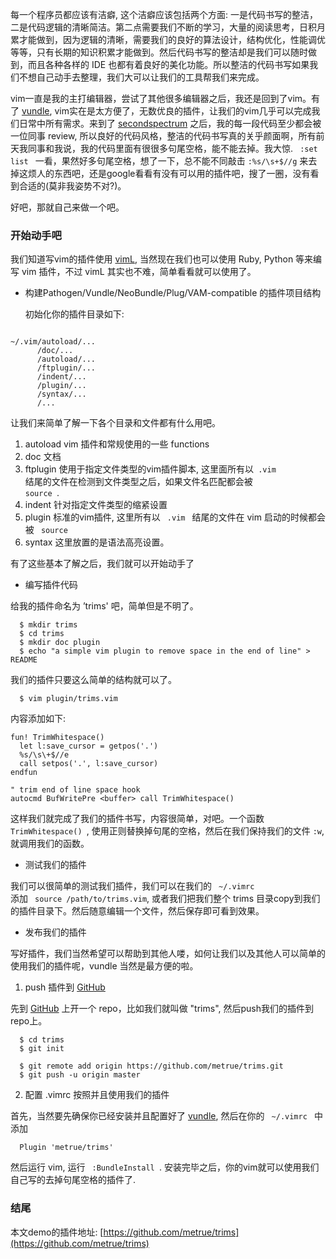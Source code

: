 每一个程序员都应该有洁癖, 这个洁癖应该包括两个方面:
一是代码书写的整洁，二是代码逻辑的清晰简洁。第二点需要我们不断的学习，大量的阅读思考，日积月累才能做到，因为逻辑的清晰，需要我们的良好的算法设计，结构优化，性能调优等等，只有长期的知识积累才能做到。然后代码书写的整洁却是我们可以随时做到，而且各种各样的
IDE
也都有着良好的美化功能。所以整洁的代码书写如果我们不想自己动手去整理，我们大可以让我们的工具帮我们来完成。

vim一直是我的主打编辑器，尝试了其他很多编辑器之后，我还是回到了vim。有了
[vundle](https://github.com/VundleVim/Vundle.vim),
vim实在是太方便了，无数优良的插件，让我们的vim几乎可以完成我们日常中所有需求。来到了 [secondspectrum](secondspectrum.com)
之后，我的每一段代码至少都会被一位同事 review,
所以良好的代码风格，整洁的代码书写真的关乎颜面啊，所有前天我同事和我说，我的代码里面有很很多句尾空格，能不能去掉。我大惊.
<code> :set list </code>
一看，果然好多句尾空格，想了一下，总不能不同敲击 <code>:%s/\s+$//g</code> 来去掉这烦人的东西吧，还是google看看有没有可以用的插件吧，搜了一圈，没有看到合适的(莫非我姿势不对?)。

好吧，那就自己来做一个吧。

### 开始动手吧

我们知道写vim的插件使用
[vimL](https://en.wikipedia.org/wiki/Vim_(text_editor)&#35;Vim_script), 当然现在我们也可以使用 Ruby, Python 等来编写 vim 插件，不过 vimL 其实也不难，简单看看就可以使用了。

* 构建Pathogen/Vundle/NeoBundle/Plug/VAM-compatible 的插件项目结构

    初始化你的插件目录如下:

```

~/.vim/autoload/...
      /doc/...
      /autoload/...
      /ftplugin/...
      /indent/...
      /plugin/...
      /syntax/...
      /...

```

让我们来简单了解一下各个目录和文件都有什么用吧。

1. autoload
  vim 插件和常规使用的一些 functions
2. doc
  文档
3. ftplugin
  使用于指定文件类型的vim插件脚本, 这里面所有以<code> .vim </code> 结尾的文件在检测到文件类型之后，如果文件名匹配都会被 <code> source </code>.
4. indent
  针对指定文件类型的缩紧设置
5. plugin
  标准的vim插件, 这里所有以 <code> .vim </code> 结尾的文件在 vim 启动的时候都会被 <code> source </code>
6. syntax
  这里放置的是语法高亮设置。

有了这些基本了解之后，我们就可以开始动手了

* 编写插件代码

给我的插件命名为 ’trims' 吧，简单但是不明了。

```
  $ mkdir trims
  $ cd trims
  $ mkdir doc plugin
  $ echo "a simple vim plugin to remove space in the end of line" > README
```

我们的插件只要这么简单的结构就可以了。

```
  $ vim plugin/trims.vim
```

内容添加如下:

```
fun! TrimWhitespace()
  let l:save_cursor = getpos('.')
  %s/\s\+$//e
  call setpos('.', l:save_cursor)
endfun

" trim end of line space hook
autocmd BufWritePre <buffer> call TrimWhitespace()
```

这样我们就完成了我们的插件书写，内容很简单，对吧。一个函数 <code> TrimWhitespace() </code>, 使用正则替换掉句尾的空格，然后在我们保持我们的文件 <code>:w</code>, 就调用我们的函数。

* 测试我们的插件

我们可以很简单的测试我们插件，我们可以在我们的 <code> ~/.vimrc </code> 添加 <code> source /path/to/trims.vim</code>, 或者我们把我们整个 trims 目录copy到我们的插件目录下。然后随意编辑一个文件，然后保存即可看到效果。

* 发布我们的插件

写好插件，我们当然希望可以帮助到其他人喽，如何让我们以及其他人可以简单的使用我们的插件呢，vundle 当然是最方便的啦。

1. push 插件到 [GitHub](https://github.com)

  先到  [GitHub](https://github.com) 上开一个 repo，比如我们就叫做 "trims", 然后push我们的插件到repo上。

```
  $ cd trims
  $ git init

  $ git remote add origin https://github.com/metrue/trims.git
  $ git push -u origin master
```

2. 配置 .vimrc 按照并且使用我们的插件

首先，当然要先确保你已经安装并且配置好了
[vundle](https://github.com/VundleVim/Vundle.vim), 然后在你的 <code> ~/.vimrc </code> 中添加

```
  Plugin 'metrue/trims'
```

然后运行 vim, 运行 <code> :BundleInstall </code>. 安装完毕之后，你的vim就可以使用我们自己写的去掉句尾空格的插件了.

### 结尾

本文demo的插件地址:
[https://github.com/metrue/trims](https://github.com/metrue/trims)
